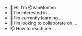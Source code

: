 - 👋 Hi, I’m @VanMonten
- 👀 I’m interested in ...
- 🌱 I’m currently learning ...
- 💞️ I’m looking to collaborate on ...
- 📫 How to reach me ...

<!---
VanMonten/VanMonten is a ✨ special ✨ repository because its `README.md` (this file) appears on your GitHub profile.
You can click the Preview link to take a look at your changes.
--->
